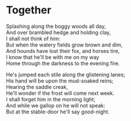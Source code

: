 # Together

Splashing along the boggy woods all day,  
And over brambled hedge and holding clay,  
I shall not think of him:  
But when the watery fields grow brown and dim,  
And hounds have lost their fox, and horses tire,  
I know that he'll be with me on my way  
Home through the darkness to the evening fire.  

He's jumped each stile along the glistening lanes;  
His hand will be upon the mud-soaked reins;  
Hearing the saddle creak,  
He'll wonder if the frost will come next week.  
I shall forget him in the morning light;  
And while we gallop on he will not speak:  
But at the stable-door he'll say good-night.  